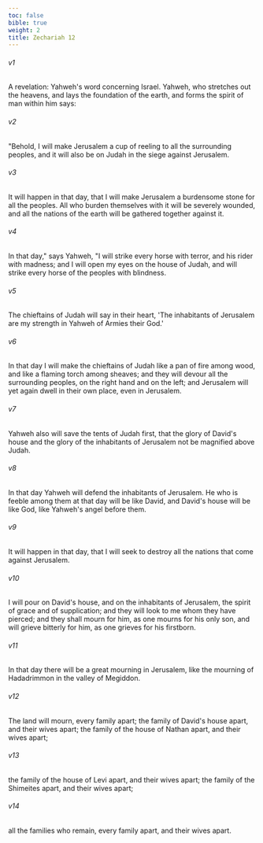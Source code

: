```yaml
---
toc: false
bible: true
weight: 2
title: Zechariah 12
---
```




###### v1 
A revelation: Yahweh's word concerning Israel. Yahweh, who stretches out the heavens, and lays the foundation of the earth, and forms the spirit of man within him says: 

###### v2 
"Behold, I will make Jerusalem a cup of reeling to all the surrounding peoples, and it will also be on Judah in the siege against Jerusalem. 

###### v3 
It will happen in that day, that I will make Jerusalem a burdensome stone for all the peoples. All who burden themselves with it will be severely wounded, and all the nations of the earth will be gathered together against it. 

###### v4 
In that day," says Yahweh, "I will strike every horse with terror, and his rider with madness; and I will open my eyes on the house of Judah, and will strike every horse of the peoples with blindness. 

###### v5 
The chieftains of Judah will say in their heart, 'The inhabitants of Jerusalem are my strength in Yahweh of Armies their God.' 

###### v6 
In that day I will make the chieftains of Judah like a pan of fire among wood, and like a flaming torch among sheaves; and they will devour all the surrounding peoples, on the right hand and on the left; and Jerusalem will yet again dwell in their own place, even in Jerusalem. 

###### v7 
Yahweh also will save the tents of Judah first, that the glory of David's house and the glory of the inhabitants of Jerusalem not be magnified above Judah. 

###### v8 
In that day Yahweh will defend the inhabitants of Jerusalem. He who is feeble among them at that day will be like David, and David's house will be like God, like Yahweh's angel before them. 

###### v9 
It will happen in that day, that I will seek to destroy all the nations that come against Jerusalem. 

###### v10 
I will pour on David's house, and on the inhabitants of Jerusalem, the spirit of grace and of supplication; and they will look to me whom they have pierced; and they shall mourn for him, as one mourns for his only son, and will grieve bitterly for him, as one grieves for his firstborn. 

###### v11 
In that day there will be a great mourning in Jerusalem, like the mourning of Hadadrimmon in the valley of Megiddon. 

###### v12 
The land will mourn, every family apart; the family of David's house apart, and their wives apart; the family of the house of Nathan apart, and their wives apart; 

###### v13 
the family of the house of Levi apart, and their wives apart; the family of the Shimeites apart, and their wives apart; 

###### v14 
all the families who remain, every family apart, and their wives apart.

